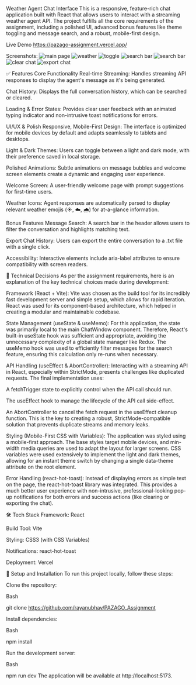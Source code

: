 Weather Agent Chat Interface
This is a responsive, feature-rich chat application built with React that allows users to interact with a streaming weather agent API. The project fulfills all the core requirements of the assignment, including a polished UI, advanced bonus features like theme toggling and message search, and a robust, mobile-first design.

Live Demo
https://pazago-assignment.vercel.app/

Screenshots:
![main page](image.png)
![weather](image-1.png)
![toggle](image-2.png)
![search bar](image-3.png)
![search bar](image-4.png)
![clear chat](image-5.png)
![export chat](image-6.png)



✅ Features
Core Functionality
Real-time Streaming: Handles streaming API responses to display the agent's message as it's being generated.

Chat History: Displays the full conversation history, which can be searched or cleared.

Loading & Error States: Provides clear user feedback with an animated typing indicator and non-intrusive toast notifications for errors.

UI/UX & Polish
Responsive, Mobile-First Design: The interface is optimized for mobile devices by default and adapts seamlessly to tablets and desktops.

Light & Dark Themes: Users can toggle between a light and dark mode, with their preference saved in local storage.

Polished Animations: Subtle animations on message bubbles and welcome screen elements create a dynamic and engaging user experience.

Welcome Screen: A user-friendly welcome page with prompt suggestions for first-time users.

Weather Icons: Agent responses are automatically parsed to display relevant weather emojis (☀️, ☁️, 🌧️) for at-a-glance information.

Bonus Features
Message Search: A search bar in the header allows users to filter the conversation and highlights matching text.

Export Chat History: Users can export the entire conversation to a .txt file with a single click.

Accessibility: Interactive elements include aria-label attributes to ensure compatibility with screen readers.

🔧 Technical Decisions
As per the assignment requirements, here is an explanation of the key technical choices made during development:

Framework (React + Vite): Vite was chosen as the build tool for its incredibly fast development server and simple setup, which allows for rapid iteration. React was used for its component-based architecture, which helped in creating a modular and maintainable codebase.

State Management (useState & useMemo): For this application, the state was primarily local to the main ChatWindow component. Therefore, React's built-in useState hook was sufficient and appropriate, avoiding the unnecessary complexity of a global state manager like Redux. The useMemo hook was used to efficiently filter messages for the search feature, ensuring this calculation only re-runs when necessary.

API Handling (useEffect & AbortController): Interacting with a streaming API in React, especially within StrictMode, presents challenges like duplicated requests. The final implementation uses:

A fetchTrigger state to explicitly control when the API call should run.

The useEffect hook to manage the lifecycle of the API call side-effect.

An AbortController to cancel the fetch request in the useEffect cleanup function. This is the key to creating a robust, StrictMode-compatible solution that prevents duplicate streams and memory leaks.

Styling (Mobile-First CSS with Variables): The application was styled using a mobile-first approach. The base styles target mobile devices, and min-width media queries are used to adapt the layout for larger screens. CSS variables were used extensively to implement the light and dark themes, allowing for an instant theme switch by changing a single data-theme attribute on the root element.

Error Handling (react-hot-toast): Instead of displaying errors as simple text on the page, the react-hot-toast library was integrated. This provides a much better user experience with non-intrusive, professional-looking pop-up notifications for both errors and success actions (like clearing or exporting the chat).

🛠️ Tech Stack
Framework: React

Build Tool: Vite

Styling: CSS3 (with CSS Variables)

Notifications: react-hot-toast

Deployment: Vercel

🚀 Setup and Installation
To run this project locally, follow these steps:

Clone the repository:

Bash

git clone https://github.com/rayanubhav/PAZAGO_Assignment

Install dependencies:

Bash

npm install

Run the development server:

Bash

npm run dev
The application will be available at http://localhost:5173.